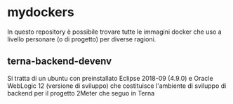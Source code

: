 # mydockers

In questo repository è possibile trovare tutte le immagini docker che uso a livello personare (o di progetto) per diverse ragioni.

## terna-backend-devenv 
Si tratta di un ubuntu con preinstallato Eclipse 2018-09 (4.9.0) e Oracle WebLogic 12 (versione di sviluppo) che costituisce l'ambiente di sviluppo di backend per il progetto 2Meter che seguo in Terna
